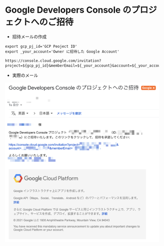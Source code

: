 # Google Developers Console のプロジェクトへのご招待

+ 招待メールの作成

```
export gcp_pj_id='GCP Peoject ID'
export _your_account='Owner に招待した Google Account'
```
```
https://console.cloud.google.com/invitation?project=${gcp_pj_id}&memberEmail=${_your_account}&account=${_your_account}
```

+ 実際のメール

![](./01.png)
